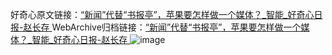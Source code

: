 好奇心原文链接：[“新闻”代替“书报亭”，苹果要怎样做一个媒体？_智能_好奇心日报-赵长存 ](https://www.qdaily.com/articles/10631.html)
WebArchive归档链接：[“新闻”代替“书报亭”，苹果要怎样做一个媒体？_智能_好奇心日报-赵长存 ](http://web.archive.org/web/20160808101528/http://www.qdaily.com/articles/10631.html)
![image](http://ww3.sinaimg.cn/large/007d5XDply1g3w3m9l4p0j30u05psqv5)